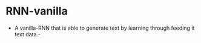 # RNN-vanilla

- A vanilla-RNN that is able to generate text by learning through feeding it text data - 
